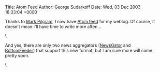 Title: Atom Feed
Author: George Sudarkoff
Date: Wed, 03 Dec 2003 18:33:04 +0000

Thanks to [Mark Pilgram](http://diveintomark.org), I now have [Atom
feed](/george/atom.xml) for my weblog. Of course, it doesn't mean I'll
have time to write more aften...

\

And yes, there are only two news aggregators
([NewsGator](http://www.newsgator.com) and
[BottomFeeder](http://www.cincomsmalltalk.com/BottomFeeder/)) that
support this new format, but I am sure more will come pretty soon.

\

